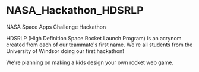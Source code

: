 # NASA_Hackathon_HDSRLP
NASA Space Apps Challenge Hackathon

HDSRLP (High Definition Space Rocket Launch Program) is an acrynom created from each of our teammate's first name. 
We're all students from the University of Windsor doing our first hackathon!

We're planning on making a kids design your own rocket web game. 


